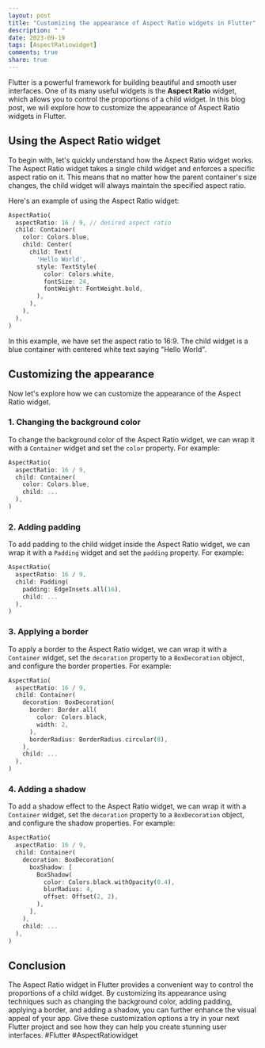 ```yaml
---
layout: post
title: "Customizing the appearance of Aspect Ratio widgets in Flutter"
description: " "
date: 2023-09-19
tags: [AspectRatiowidget]
comments: true
share: true
---
```


Flutter is a powerful framework for building beautiful and smooth user interfaces. One of its many useful widgets is the **Aspect Ratio** widget, which allows you to control the proportions of a child widget. In this blog post, we will explore how to customize the appearance of Aspect Ratio widgets in Flutter.

## Using the Aspect Ratio widget

To begin with, let's quickly understand how the Aspect Ratio widget works. The Aspect Ratio widget takes a single child widget and enforces a specific aspect ratio on it. This means that no matter how the parent container's size changes, the child widget will always maintain the specified aspect ratio.

Here's an example of using the Aspect Ratio widget:

```dart
AspectRatio(
  aspectRatio: 16 / 9, // desired aspect ratio
  child: Container(
    color: Colors.blue,
    child: Center(
      child: Text(
        'Hello World',
        style: TextStyle(
          color: Colors.white,
          fontSize: 24,
          fontWeight: FontWeight.bold,
        ),
      ),
    ),
  ),
)
```

In this example, we have set the aspect ratio to 16:9. The child widget is a blue container with centered white text saying "Hello World".

## Customizing the appearance

Now let's explore how we can customize the appearance of the Aspect Ratio widget.

### 1. Changing the background color

To change the background color of the Aspect Ratio widget, we can wrap it with a `Container` widget and set the `color` property. For example:

```dart
AspectRatio(
  aspectRatio: 16 / 9,
  child: Container(
    color: Colors.blue,
    child: ...
  ),
)
```

### 2. Adding padding

To add padding to the child widget inside the Aspect Ratio widget, we can wrap it with a `Padding` widget and set the `padding` property. For example:

```dart
AspectRatio(
  aspectRatio: 16 / 9,
  child: Padding(
    padding: EdgeInsets.all(16),
    child: ...
  ),
)
```

### 3. Applying a border

To apply a border to the Aspect Ratio widget, we can wrap it with a `Container` widget, set the `decoration` property to a `BoxDecoration` object, and configure the border properties. For example:

```dart
AspectRatio(
  aspectRatio: 16 / 9,
  child: Container(
    decoration: BoxDecoration(
      border: Border.all(
        color: Colors.black,
        width: 2,
      ),
      borderRadius: BorderRadius.circular(8),
    ),
    child: ...
  ),
)
```

### 4. Adding a shadow

To add a shadow effect to the Aspect Ratio widget, we can wrap it with a `Container` widget, set the `decoration` property to a `BoxDecoration` object, and configure the shadow properties. For example:

```dart
AspectRatio(
  aspectRatio: 16 / 9,
  child: Container(
    decoration: BoxDecoration(
      boxShadow: [
        BoxShadow(
          color: Colors.black.withOpacity(0.4),
          blurRadius: 4,
          offset: Offset(2, 2),
        ),
      ],
    ),
    child: ...
  ),
)
```

## Conclusion

The Aspect Ratio widget in Flutter provides a convenient way to control the proportions of a child widget. By customizing its appearance using techniques such as changing the background color, adding padding, applying a border, and adding a shadow, you can further enhance the visual appeal of your app. Give these customization options a try in your next Flutter project and see how they can help you create stunning user interfaces. #Flutter #AspectRatiowidget